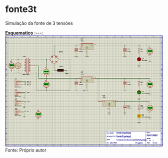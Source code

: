 # fonte3t


Simulação da fonte de 3 tensões

**Esquematico** 
:---:
![esquematico](https://github.com/VYNIexec/fonte3t/blob/main/Esquemático.PNG)
Fonte: Próprio autor 
